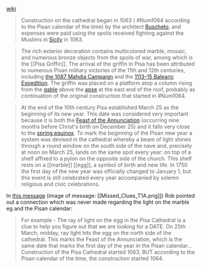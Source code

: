 
[wiki](https://en.wikipedia.org/wiki/Pisa_Cathedral)

> Construction on the cathedral began in 1063 ( #Num1064 according to the Pisan calendar of the time) by the architect [Buscheto](https://en.wikipedia.org/wiki/Buscheto "Buscheto"), and expenses were paid using the spoils received fighting against the Muslims in [Sicily](https://en.wikipedia.org/wiki/Sicily "Sicily") in 1063.

> The rich exterior decoration contains multicolored marble, mosaic, and numerous bronze objects from the spoils of war, among which is the [[Pisa Griffin]]. The arrival of the griffin in Pisa has been attributed to numerous Pisan military victories of the 11th and 12th centuries, including [the 1087 Mahdia Campaign](https://en.wikipedia.org/wiki/Mahdia_campaign_of_1087 "Mahdia campaign of 1087") and the [1113–15 Balearic Expedition](https://en.wikipedia.org/wiki/1113%E2%80%931115_Balearic_Islands_expedition "1113–1115 Balearic Islands expedition"). The griffin was placed on a platform atop a column rising from the [gable](https://en.wikipedia.org/wiki/Gable "Gable") above the [apse](https://en.wikipedia.org/wiki/Apse "Apse") at the east end of the roof, probably as continuation of the original construction that started in #Num1064.

> At the end of the 10th century Pisa established March 25 as the beginning of its new year. This date was considered very important because it is both the [Feast of the Annunciation](https://en.wikipedia.org/wiki/Feast_of_the_Annunciation "Feast of the Annunciation") (occurring nine months before Christ's birth on December 25) and it falls very close to the [spring equinox](https://en.wikipedia.org/wiki/Equinox#Names "Equinox"). To mark the beginning of the Pisan new year a system was devised in the cathedral whereby a beam of light shines through a round window on the south side of the nave and, precisely at noon on March 25, lands on the same spot every year: on top of a shelf affixed to a pylon on the opposite side of the church. This shelf rests on a [[marble]] [[egg]], a symbol of birth and new life. In 1750 the first day of the new year was officially changed to January 1, but this event is still celebrated every year accompanied by solemn religious and civic celebrations.

In [this message](https://discord.com/channels/1008696016318513243/1011929497139953744/1029659270821724160) (image of message: [[Missed_Clues_T1A.png]]) Rob pointed out a connection which was never made regarding the light on the marble eg and the Pisan calendar:
> For example - The ray of light on the egg in the Pisa Cathedral is a clue to help you figure out that we are looking for a DATE. On 25th March, midday, ray light hits the egg on the north side of the cathedral. This marks the Feast of the Annunciation, which is the same date that marks the first day of the year in the Pisan calendar... Construction of the Pisa Cathedral started 1063, BUT according to the Pisan calendar of the time, the construction started 1064.
